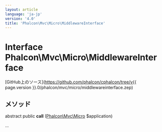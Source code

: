 ```yaml
---
layout: article
language: 'ja-jp'
version: '4.0'
title: 'Phalcon\Mvc\Micro\MiddlewareInterface'
---
```

# Interface **Phalcon\Mvc\Micro\MiddlewareInterface**

[GitHub上のソース](https://github.com/phalcon/cphalcon/tree/v{{ page.version }}.0/phalcon/mvc/micro/middlewareinterface.zep)

## メソッド

abstract public **call** ([Phalcon\Mvc\Micro](Phalcon_Mvc_Micro) $application)

...